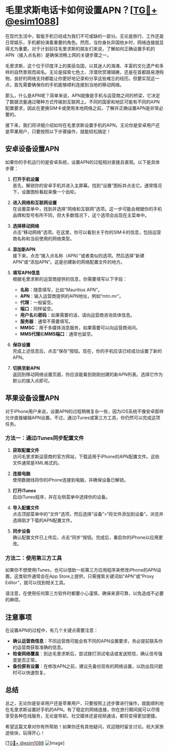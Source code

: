 # 毛里求斯电话卡如何设置APN？[[TG💪+ @esim1088](https://t.me/s/esim1088)]

在现代生活中，智能手机已经成为我们不可或缺的一部分。无论是旅行、工作还是日常娱乐，手机都扮演着重要的角色。然而，当你身处异国他乡时，网络连接就显得尤为重要。对于计划前往毛里求斯的朋友们来说，了解如何正确设置手机的APN（接入点名称）是确保流畅上网的关键步骤之一。

毛里求斯，这个位于印度洋上的美丽岛国，以其迷人的海滩、丰富的文化遗产和多样的自然景观而闻名。无论是探索七色土、浮潜欣赏珊瑚礁，还是在首都路易港购物，良好的网络支持都能让你更好地记录和分享这些难忘的经历。但要实现这一点，首先需要确保你的手机能够顺利连接到当地的移动网络。

那么，什么是APN呢？简单来说，APN就像是手机与运营商之间的桥梁，它决定了数据流量通过哪种方式传输到互联网上。不同的国家和地区可能有不同的APN配置要求，因此在更换SIM卡或使用本地网络之前，了解并正确设置APN是非常必要的。

接下来，我们将详细介绍如何在毛里求斯设置手机的APN。无论你是安卓用户还是苹果用户，只要按照以下步骤操作，就能轻松搞定！

## **安卓设备设置APN**

如果你的手机运行的是安卓系统，设置APN的过程相对直接且直观。以下是具体步骤：

1. **打开手机设置**  
   首先，解锁你的安卓手机并进入主屏幕。找到“设置”图标并点击它。通常情况下，设置图标看起来像一个齿轮。

2. **进入网络和互联网设置**  
   在设置菜单中，找到并选择“网络和互联网”选项。这一步可能会根据你的手机品牌和型号有所不同，但大多数情况下，这个选项会出现在主菜单中。

3. **选择移动网络**  
   点击“移动网络”选项。在这里，你可以看到关于你的SIM卡的信息，包括运营商名称和当前使用的网络类型。

4. **添加新APN**  
   接下来，点击“接入点名称（APN）”或者类似的选项。然后选择“新建APN”或“添加APN”。这是创建新的网络配置文件的地方。

5. **填写APN信息**  
   根据毛里求斯的运营商提供的信息，你需要填写以下字段：
   - **名称**：随意填写，比如“Mauritius APN”。
   - **APN**：输入运营商提供的APN地址，例如“mtn.mr”。
   - **代理**：一般留空。
   - **端口**：同样留空。
   - **用户名**和**密码**：如果需要的话，请向运营商咨询具体信息。
   - **服务器**：通常不需要填写。
   - **MMSC**：用于多媒体消息服务，如果需要可以向运营商询问。
   - **MMS代理**和**MMS端口**：通常也留空。

6. **保存设置**  
   完成上述信息后，点击“保存”按钮。现在，你的手机应该已经成功设置了新的APN。

7. **切换至新APN**  
   返回到移动网络设置页面，你应该能看到刚刚创建的新APN列表。选择它作为默认的接入点即可。

## **苹果设备设置APN**

对于iPhone用户来说，设置APN的过程稍微复杂一些，因为iOS系统不像安卓那样允许直接编辑APN设置。不过，通过iTunes或第三方工具，你仍然可以完成这项任务。

### 方法一：通过iTunes同步配置文件

1. **获取配置文件**  
   访问毛里求斯运营商的官方网站，下载适用于iPhone的APN配置文件。这些文件通常是XML格式的。

2. **连接电脑**  
   使用数据线将你的iPhone连接到电脑，并确保设备已解锁。

3. **打开iTunes**  
   启动iTunes程序，并在左侧菜单中选择你的设备。

4. **导入配置文件**  
   点击顶部菜单中的“文件”选项，然后选择“设备”>“将文件添加到设备”。浏览并选择刚才下载的APN配置文件。

5. **同步设备**  
   确认配置文件已上传后，点击“同步”按钮。完成后，重启你的iPhone以应用更改。

### 方法二：使用第三方工具

如果你不想使用iTunes，也可以借助一些第三方应用程序来修改iPhone的APN设置。这类软件通常会在App Store上提供，只需搜索关键词如“APN”或“Proxy Editor”，就可以找到相关工具。

请注意，在使用任何第三方软件时都要小心谨慎，确保来源可靠，以免造成不必要的麻烦。

## **注意事项**

在设置APN的过程中，有几个关键点需要注意：

- **确认运营商信息**：不同运营商可能会有不同的APN设置要求，务必提前联系你的运营商获取准确的信息。
- **检查网络覆盖**：到达毛里求斯后，尝试拨打测试电话或发送短信，确认信号强度是否正常。
- **备份原有设置**：在修改APN之前，建议先备份现有的网络设置，以防出现问题时可以快速恢复。

## **总结**

总之，无论你是安卓用户还是苹果用户，只要按照上述步骤进行操作，就能顺利地在毛里求斯设置好手机的APN。有了稳定的网络连接，你在旅行期间就可以尽情享受各种在线服务，无论是导航、社交媒体还是视频通话，都将变得更加便捷。

希望这篇文章对你有所帮助！如果你还有其他疑问，欢迎随时留言讨论。祝大家旅途愉快，玩得开心！

[[TG💪+ @esim1088](https://t.me/s/esim1088) ![Image](https://i.postimg.cc/4NQfJmqS/Snipaste-2025-05-13-00-14-12.png)]